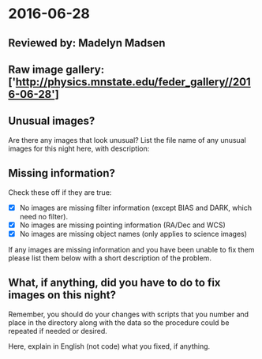 # 2016-06-28

## Reviewed by:   Madelyn Madsen

## Raw image gallery: ['http://physics.mnstate.edu/feder_gallery//2016-06-28']

## Unusual images?

Are there any images that look unusual? List the file name of any unusual images for this night here, with description:

## Missing information?

Check these off if they are true:

- [X] No images are missing filter information (except BIAS and DARK, which need no filter).
- [X] No images are missing pointing information (RA/Dec and WCS)
- [X] No images are missing object names (only applies to science images)

If any images are missing information and you have been unable to fix them please list
them below with a short description of the problem.

## What, if anything, did you have to do to fix images on this night?

Remember, you should do your changes with scripts that you number and place in the
directory along with the data so the procedure could be repeated if needed or
desired.

Here, explain in English (not code) what you fixed, if anything.
